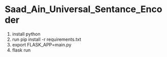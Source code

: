 # Saad_Ain_Universal_Sentance_Encoder

1. install python
2. run pip install -r requirements.txt
3. export FLASK_APP=main.py
4. flask run

